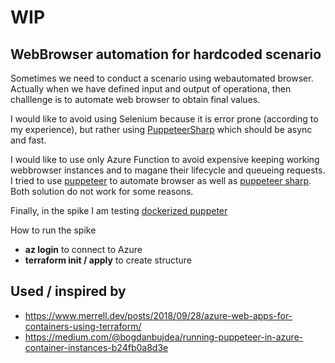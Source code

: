 # WIP

## WebBrowser automation for hardcoded scenario

Sometimes we need to conduct a scenario using webautomated browser. Actually when we have defined input and output of operationa, then challlenge is to automate web browser to obtain final values.

I would like to avoid using Selenium because it is error prone (according to my experience), but rather using [PuppeteerSharp](https://github.com/kblok/puppeteer-sharp) which should be async and fast.

I would like to use only Azure Function to avoid expensive keeping working webbrowser instances and to magane their lifecycle and queueing requests. I tried to use [puppeteer](https://www.npmjs.com/package/puppeteer) to automate browser as well as [puppeteer sharp](https://www.nuget.org/packages/PuppeteerSharp). Both solution do not work for some reasons.

Finally, in the spike I am testing [dockerized puppeter](https://github.com/ltwlf/azure-functions-docker-puppeteer)

How to run the spike

- **az login** to connect to Azure
- **terraform init / apply** to create structure

## Used / inspired by
- https://www.merrell.dev/posts/2018/09/28/azure-web-apps-for-containers-using-terraform/
- https://medium.com/@bogdanbujdea/running-puppeteer-in-azure-container-instances-b24fb0a8d3e
